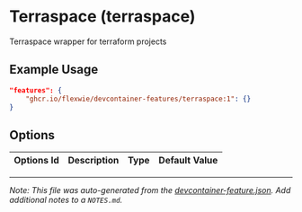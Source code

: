 
# Terraspace (terraspace)

Terraspace wrapper for terraform projects

## Example Usage

```json
"features": {
    "ghcr.io/flexwie/devcontainer-features/terraspace:1": {}
}
```

## Options

| Options Id | Description | Type | Default Value |
|-----|-----|-----|-----|




---

_Note: This file was auto-generated from the [devcontainer-feature.json](https://github.com/flexwie/devcontainer-features/blob/main/src/terraspace/devcontainer-feature.json).  Add additional notes to a `NOTES.md`._
